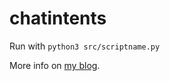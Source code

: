 # chatintents

Run with `python3 src/scriptname.py`

More info on [my blog](http://victornoventa.github.io/chatblog).
